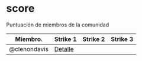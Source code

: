 # score
Puntuación de miembros de la comunidad

| Miembro.      | Strike 1 | Strike 2 | Strike 3 |
| ------------- | -------- | -------- | -------- |
| @clenondavis | [Detalle](https://github.com/js-ni/score/issues/1) | | |
